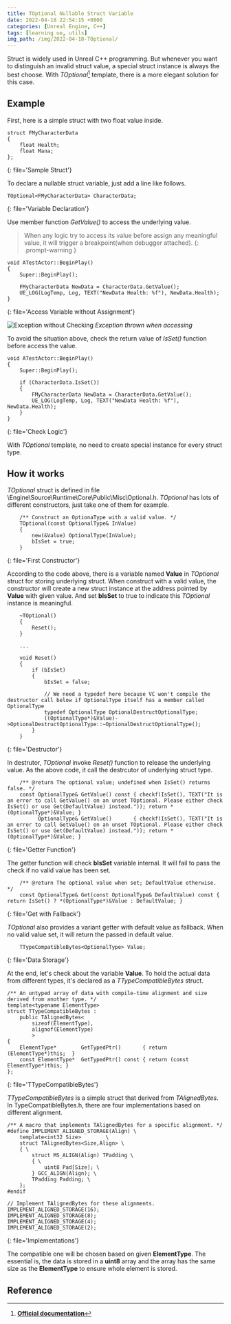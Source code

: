 ```yaml
---
title: TOptional Nullable Struct Variable
date: 2022-04-18 22:54:15 +0800
categories: [Unreal Engine, C++]
tags: [learning ue, utils]
img_path: /img/2022-04-18-TOptional/
---
```


Struct is widely used in Unreal C++ programming. But whenever you want to distinguish an invalid struct value, a special struct instance is always the best choose. With *TOptional*[^OfficialDoc] template, there is a more elegant solution for this case.

## Example

First, here is a simple struct with two float value inside.
```
struct FMyCharacterData
{
	float Health;
	float Mana;
};
```
{: file='Sample Struct'}

To declare a nullable struct variable, just add a line like follows.
```
TOptional<FMyCharacterData> CharacterData;
``` 
{: file='Variable Declaration'}

Use member function *GetValue()* to access the underlying value.

> When any logic try to access its value before assign any meaningful value, it will trigger a breakpoint(when debugger attached).
{: .prompt-warning }

```
void ATestActor::BeginPlay()
{
	Super::BeginPlay();

	FMyCharacterData NewData = CharacterData.GetValue();
	UE_LOG(LogTemp, Log, TEXT("NewData Health: %f"), NewData.Health);
}
```
{: file='Access Variable without Assignment'}

![Exception without Checking](Exception-Access-No-Check.png)
_Exception thrown when accessing_

To avoid the situation above, check the return value of *IsSet()* function before access the value.

```
void ATestActor::BeginPlay()
{
	Super::BeginPlay();

	if (CharacterData.IsSet())
	{
		FMyCharacterData NewData = CharacterData.GetValue();
		UE_LOG(LogTemp, Log, TEXT("NewData Health: %f"), NewData.Health);
	}
}
```
{: file='Check Logic'}

With *TOptional* template, no need to create special instance for every struct type.

## How it works

*TOptional* struct is defined in file \Engine\Source\Runtime\Core\Public\Misc\Optional.h. *TOptional* has lots of different constructors, just take one of them for example.
```
	/** Construct an OptionaType with a valid value. */
	TOptional(const OptionalType& InValue)
	{
		new(&Value) OptionalType(InValue);
		bIsSet = true;
	}
```
{: file='First Constructor'}

According to the code above, there is a variable named **Value** in *TOptional* struct for storing underlying struct. When construct with a valid value, the constructor will create a new struct instance at the address pointed by **Value** with given value. And set **bIsSet** to true to indicate this *TOptional* instance is meaningful.

```
	~TOptional()
	{
		Reset();
	}

    ...

    void Reset()
	{
		if (bIsSet)
		{
			bIsSet = false;

			// We need a typedef here because VC won't compile the destructor call below if OptionalType itself has a member called OptionalType
			typedef OptionalType OptionalDestructOptionalType;
			((OptionalType*)&Value)->OptionalDestructOptionalType::~OptionalDestructOptionalType();
		}
	}
```
{: file='Destructor'}

In destrutor, *TOptional* invoke *Reset()* function to release the underlying value. As the above code, it call the destrcutor of underlying struct type.

```
	/** @return The optional value; undefined when IsSet() returns false. */
	const OptionalType& GetValue() const { checkf(IsSet(), TEXT("It is an error to call GetValue() on an unset TOptional. Please either check IsSet() or use Get(DefaultValue) instead.")); return *(OptionalType*)&Value; }
		  OptionalType& GetValue()		 { checkf(IsSet(), TEXT("It is an error to call GetValue() on an unset TOptional. Please either check IsSet() or use Get(DefaultValue) instead.")); return *(OptionalType*)&Value; }
```
{: file='Getter Function'}

The getter function will check **bIsSet** variable internal. It will fail to pass the check if no valid value has been set.

```
	/** @return The optional value when set; DefaultValue otherwise. */
	const OptionalType& Get(const OptionalType& DefaultValue) const { return IsSet() ? *(OptionalType*)&Value : DefaultValue; }
```
{: file='Get with Fallback'}

*TOptional* also provides a variant getter with default value as fallback. When no valid value set, it will return the passed in default value.

```
	TTypeCompatibleBytes<OptionalType> Value;
```
{: file='Data Storage'}

At the end, let's check about the variable **Value**. To hold the actual data from different types, it's declared as a *TTypeCompatibleBytes* struct.

```
/** An untyped array of data with compile-time alignment and size derived from another type. */
template<typename ElementType>
struct TTypeCompatibleBytes :
	public TAlignedBytes<
		sizeof(ElementType),
		alignof(ElementType)
		>
{
	ElementType*		GetTypedPtr()		{ return (ElementType*)this;  }
	const ElementType*	GetTypedPtr() const	{ return (const ElementType*)this; }
};
```
{: file='TTypeCompatibleBytes'}

*TTypeCompatibleBytes* is a simple struct that derived from *TAlignedBytes*. In TypeCompatibleBytes.h, there are four  implementations based on different alignment.
```
/** A macro that implements TAlignedBytes for a specific alignment. */
#define IMPLEMENT_ALIGNED_STORAGE(Align) \
	template<int32 Size>        \
	struct TAlignedBytes<Size,Align> \
	{ \
		struct MS_ALIGN(Align) TPadding \
		{ \
			uint8 Pad[Size]; \
		} GCC_ALIGN(Align); \
		TPadding Padding; \
	};
#endif

// Implement TAlignedBytes for these alignments.
IMPLEMENT_ALIGNED_STORAGE(16);
IMPLEMENT_ALIGNED_STORAGE(8);
IMPLEMENT_ALIGNED_STORAGE(4);
IMPLEMENT_ALIGNED_STORAGE(2);
```
{: file='Implementations'}

The compatible one will be chosen based on given **ElementType**. The essential is, the data is stored in a **uint8** array and the array has the same size as the **ElementType** to ensure whole element is stored.

## Reference
[^OfficialDoc]: [**Official documentation**](https://docs.unrealengine.com/4.27/en-US/API/Runtime/Core/Misc/TOptional/)